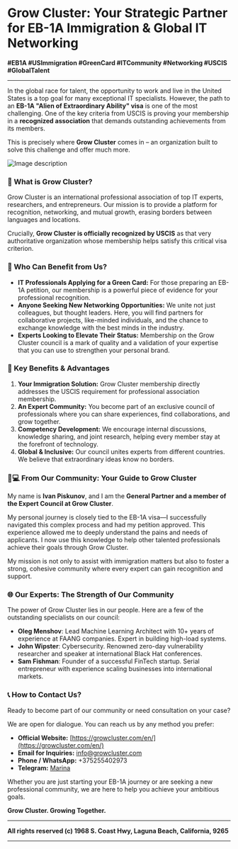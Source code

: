 # Grow Cluster: Your Strategic Partner for EB-1A Immigration & Global IT Networking


**#EB1A #USImmigration #GreenCard #ITCommunity #Networking #USCIS #GlobalTalent**

---

In the global race for talent, the opportunity to work and live in the United States is a top goal for many exceptional IT specialists. However, the path to an **EB-1A "Alien of Extraordinary Ability" visa** is one of the most challenging. One of the key criteria from USCIS is proving your membership in a **recognized association** that demands outstanding achievements from its members.

This is precisely where **Grow Cluster** comes in – an organization built to solve this challenge and offer much more.

![Image description](https://dev-to-uploads.s3.amazonaws.com/uploads/articles/10xn3ygghcesc2v3fr9d.png)

### **🤔 What is Grow Cluster?**

Grow Cluster is an international professional association of top IT experts, researchers, and entrepreneurs. Our mission is to provide a platform for recognition, networking, and mutual growth, erasing borders between languages and locations.

Crucially, **Grow Cluster is officially recognized by USCIS** as that very authoritative organization whose membership helps satisfy this critical visa criterion.

### **🎯 Who Can Benefit from Us?**

*   **IT Professionals Applying for a Green Card:** For those preparing an EB-1A petition, our membership is a powerful piece of evidence for your professional recognition.
*   **Anyone Seeking New Networking Opportunities:** We unite not just colleagues, but thought leaders. Here, you will find partners for collaborative projects, like-minded individuals, and the chance to exchange knowledge with the best minds in the industry.
*   **Experts Looking to Elevate Their Status:** Membership on the Grow Cluster council is a mark of quality and a validation of your expertise that you can use to strengthen your personal brand.

### **💎 Key Benefits & Advantages**

1.  **Your Immigration Solution:** Grow Cluster membership directly addresses the USCIS requirement for professional association membership.
2.  **An Expert Community:** You become part of an exclusive council of professionals where you can share experiences, find collaborations, and grow together.
3.  **Competency Development:** We encourage internal discussions, knowledge sharing, and joint research, helping every member stay at the forefront of technology.
4.  **Global & Inclusive:** Our council unites experts from different countries. We believe that extraordinary ideas know no borders.

### **👨💻 From Our Community: Your Guide to Grow Cluster**

My name is **Ivan Piskunov**, and I am the **General Partner and a member of the Expert Council at Grow Cluster**.

My personal journey is closely tied to the EB-1A visa—I successfully navigated this complex process and had my petition approved. This experience allowed me to deeply understand the pains and needs of applicants. I now use this knowledge to help other talented professionals achieve their goals through Grow Cluster.

My mission is not only to assist with immigration matters but also to foster a strong, cohesive community where every expert can gain recognition and support.

### **🌐 Our Experts: The Strength of Our Community**

The power of Grow Cluster lies in our people. Here are a few of the outstanding specialists on our council:

*   **Oleg Menshov**: Lead Machine Learning Architect with 10+ years of experience at FAANG companies. Expert in building high-load systems.
*   **John Wipster**: Cybersecurity. Renowned zero-day vulnerability researcher and speaker at international Black Hat conferences.
*   **Sam Fishman**: Founder of a successful FinTech startup. Serial entrepreneur with experience scaling businesses into international markets.

### **📞 How to Contact Us?**

Ready to become part of our community or need consultation on your case?

We are open for dialogue. You can reach us by any method you prefer:

*   **Official Website:** [https://growcluster.com/en/](https://growcluster.com/en/)
*   **Email for Inquiries:** [info@growcluster.com](mailto:info@growcluster.com)
*   **Phone / WhatsApp:** +375255402973
*   **Telegram:** [Marina](https://t.me/anirameowe) 

Whether you are just starting your EB-1A journey or are seeking a new professional community, we are here to help you achieve your ambitious goals.

**Grow Cluster. Growing Together.**
- - - 
**All rights reserved (c) 1968 S. Coast Hwy, Laguna Beach, California, 9265**

---
